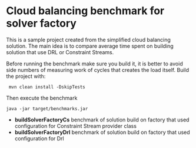 # Cloud balancing benchmark for solver factory

  This is a sample project created from the simplified cloud 
balancing solution. The main idea is to compare average time 
spent on building solution that use DRL or Constraint Streams.

Before running the benchmark make sure you build it,
it is better to avoid side numbers of measuring work of cycles 
that creates the load itself. Build the project with:
 
` mvn clean install -DskipTests`

Then execute the benchmark

`java -jar target/benchmarks.jar`

- **buildSolverFactoryCs** benchmark of solution build on factory that used configuration for Constraint Stream provider class
- **buildSolverFactoryDrl** benchmark of solution build on factory that used configuration for Drl 